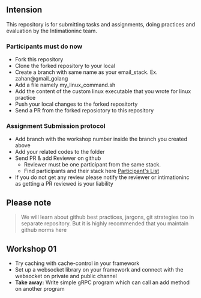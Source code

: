 ## Intension
This repository is for submitting tasks and assignments, doing practices and evaluation by the Intimationinc team. 

### Participants must do now

- Fork this repository
- Clone the forked repository to your local
- Create a branch with same name as your email_stack. Ex. zahan@gmail_golang
- Add a file namely my_linux_command.sh
- Add the content of the custom linux executable that you wrote for linux practice
- Push your local changes to the forked repositorty
- Send a PR from the forked reposiotory to this repository

### Assignment Submission protocol

- Add branch with the workshop number inside the branch you created above
- Add your related codes to the folder
- Send PR & add Reviewer on github
    - Reviewer must be one participant from the same stack.
    - Find participants and their stack here [Participant's List](https://docs.google.com/spreadsheets/d/1YG7wfUQPS00O1XpTidM6X4e09thz0yS0l232W3YhFMI/edit?usp=sharing)
- If you do not get any review please notify the reviewer or intimationinc as getting a PR reviewed is your liability


## Please note 

> We will learn about github best practices, jargons, git strategies too in separate repository. But it is highly recommended that you maintain github norms here

## Workshop 01
- Try caching with cache-control in your framework
- Set up a websocket library on your framework and connect with the websocket on private and public channel
- <b>Take away:</b> Write simple gRPC program which can call an add method on another program
